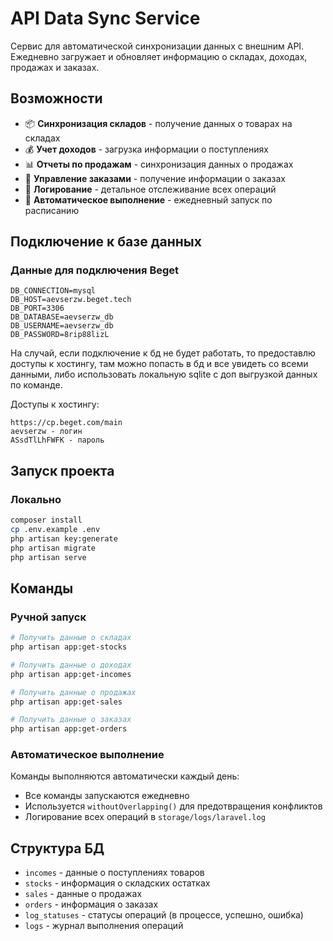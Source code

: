 # API Data Sync Service

Сервис для автоматической синхронизации данных с внешним API. Ежедневно загружает и обновляет информацию о складах, доходах, продажах и заказах.

## Возможности

- 📦 **Синхронизация складов** - получение данных о товарах на складах
- 💰 **Учет доходов** - загрузка информации о поступлениях
- 📊 **Отчеты по продажам** - синхронизация данных о продажах
- 🛒 **Управление заказами** - получение информации о заказах
- 📝 **Логирование** - детальное отслеживание всех операций
- 🔄 **Автоматическое выполнение** - ежедневный запуск по расписанию

## Подключение к базе данных

### Данные для подключения Beget

```env
DB_CONNECTION=mysql
DB_HOST=aevserzw.beget.tech
DB_PORT=3306
DB_DATABASE=aevserzw_db
DB_USERNAME=aevserzw_db
DB_PASSWORD=8rip88lizL
```

На случай, если подключение к бд не будет работать, то предоставлю доступы к хостингу, там можно попасть в бд и все увидеть со всеми данными, либо использовать локальную sqlite с доп выгрузкой данных по команде.

Доступы к хостингу:

```
https://cp.beget.com/main
aevserzw - логин
ASsdTlLhFWFK - пароль
```

## Запуск проекта

### Локально
```bash
composer install
cp .env.example .env
php artisan key:generate
php artisan migrate
php artisan serve
```

## Команды

### Ручной запуск

```bash
# Получить данные о складах
php artisan app:get-stocks

# Получить данные о доходах
php artisan app:get-incomes

# Получить данные о продажах
php artisan app:get-sales

# Получить данные о заказах
php artisan app:get-orders
```

### Автоматическое выполнение

Команды выполняются автоматически каждый день:
- Все команды запускаются ежедневно
- Используется `withoutOverlapping()` для предотвращения конфликтов
- Логирование всех операций в `storage/logs/laravel.log`

## Структура БД

- `incomes` - данные о поступлениях товаров
- `stocks` - информация о складских остатках
- `sales` - данные о продажах
- `orders` - информация о заказах
- `log_statuses` - статусы операций (в процессе, успешно, ошибка)
- `logs` - журнал выполнения операций
